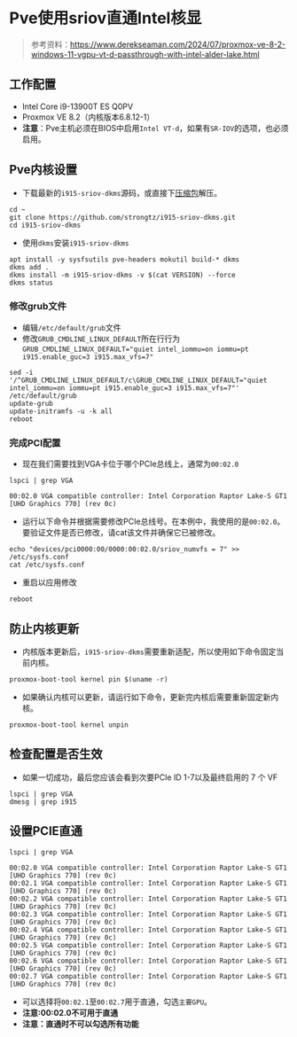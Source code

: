 # Pve使用sriov直通Intel核显

> 参考资料：<https://www.derekseaman.com/2024/07/proxmox-ve-8-2-windows-11-vgpu-vt-d-passthrough-with-intel-alder-lake.html>

## 工作配置

+ Intel Core i9-13900T ES Q0PV
+ Proxmox VE 8.2（内核版本6.8.12-1）
+ **注意**：Pve主机必须在BIOS中启用`Intel VT-d`，如果有`SR-IOV`的选项，也必须启用。

## Pve内核设置

+ 下载最新的`i915-sriov-dkms`源码，或直接下[压缩包](https://github.com/strongtz/i915-sriov-dkms/archive/refs/heads/master.zip)解压。

```shell
cd ~
git clone https://github.com/strongtz/i915-sriov-dkms.git
cd i915-sriov-dkms
```

+ 使用`dkms`安装`i915-sriov-dkms`

```shell
apt install -y sysfsutils pve-headers mokutil build-* dkms
dkms add .
dkms install -m i915-sriov-dkms -v $(cat VERSION) --force
dkms status
```

### 修改grub文件

+ 编辑`/etc/default/grub`文件
+ 修改`GRUB_CMDLINE_LINUX_DEFAULT`所在行行为`GRUB_CMDLINE_LINUX_DEFAULT="quiet intel_iommu=on iommu=pt i915.enable_guc=3 i915.max_vfs=7"`

```shell
sed -i '/^GRUB_CMDLINE_LINUX_DEFAULT/c\GRUB_CMDLINE_LINUX_DEFAULT="quiet intel_iommu=on iommu=pt i915.enable_guc=3 i915.max_vfs=7"' /etc/default/grub
update-grub
update-initramfs -u -k all
reboot
```

### 完成PCI配置

+ 现在我们需要找到VGA卡位于哪个PCIe总线上，通常为`00:02.0`

```shell
lspci | grep VGA
```

```plain
00:02.0 VGA compatible controller: Intel Corporation Raptor Lake-S GT1 [UHD Graphics 770] (rev 0c)
```

+ 运行以下命令并根据需要修改PCIe总线号。在本例中，我使用的是`00:02.0`。要验证文件是否已修改，请cat该文件并确保它已被修改。

```shell
echo "devices/pci0000:00/0000:00:02.0/sriov_numvfs = 7" >> /etc/sysfs.conf
cat /etc/sysfs.conf
```

+ 重启以应用修改

```shell
reboot
```

## 防止内核更新

+ 内核版本更新后，`i915-sriov-dkms`需要重新适配，所以使用如下命令固定当前内核。

```shell
proxmox-boot-tool kernel pin $(uname -r)
```

+ 如果确认内核可以更新，请运行如下命令，更新完内核后需要重新固定新内核。

```shell
proxmox-boot-tool kernel unpin
```

## 检查配置是否生效

+ 如果一切成功，最后您应该会看到次要PCIe ID 1-7以及最终启用的 7 个 VF

```shell
lspci | grep VGA
dmesg | grep i915
```

## 设置PCIE直通

```shell
lspci | grep VGA
```

```plain
00:02.0 VGA compatible controller: Intel Corporation Raptor Lake-S GT1 [UHD Graphics 770] (rev 0c)
00:02.1 VGA compatible controller: Intel Corporation Raptor Lake-S GT1 [UHD Graphics 770] (rev 0c)
00:02.2 VGA compatible controller: Intel Corporation Raptor Lake-S GT1 [UHD Graphics 770] (rev 0c)
00:02.3 VGA compatible controller: Intel Corporation Raptor Lake-S GT1 [UHD Graphics 770] (rev 0c)
00:02.4 VGA compatible controller: Intel Corporation Raptor Lake-S GT1 [UHD Graphics 770] (rev 0c)
00:02.5 VGA compatible controller: Intel Corporation Raptor Lake-S GT1 [UHD Graphics 770] (rev 0c)
00:02.6 VGA compatible controller: Intel Corporation Raptor Lake-S GT1 [UHD Graphics 770] (rev 0c)
00:02.7 VGA compatible controller: Intel Corporation Raptor Lake-S GT1 [UHD Graphics 770] (rev 0c)
```

+ 可以选择将`00:02.1`至`00:02.7`用于直通，勾选`主要GPU`。
+ **注意:00:02.0不可用于直通**
+ **注意：直通时不可以勾选所有功能**
